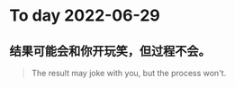 
# To day 2022-06-29


## 结果可能会和你开玩笑，但过程不会。
> The result may joke with you, but the process won't.

    